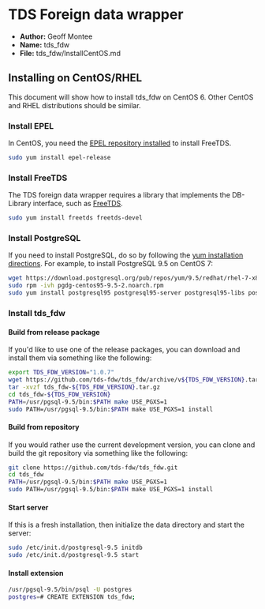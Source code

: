 # TDS Foreign data wrapper

* **Author:** Geoff Montee
* **Name:** tds_fdw
* **File:** tds_fdw/InstallCentOS.md

## Installing on CentOS/RHEL

This document will show how to install tds_fdw on CentOS 6. Other CentOS and RHEL distributions should be similar. 

### Install EPEL

In CentOS, you need the [EPEL repository installed](https://fedoraproject.org/wiki/EPEL) to install FreeTDS.

```bash
sudo yum install epel-release
```

### Install FreeTDS

The TDS foreign data wrapper requires a library that implements the DB-Library interface,
such as [FreeTDS](http://www.freetds.org).

```bash
sudo yum install freetds freetds-devel
```

### Install PostgreSQL

If you need to install PostgreSQL, do so by following the [yum installation directions](https://wiki.postgresql.org/wiki/YUM_Installation). For example, to install PostgreSQL 9.5 on CentOS 7:

```bash
wget https://download.postgresql.org/pub/repos/yum/9.5/redhat/rhel-7-x86_64/pgdg-centos95-9.5-2.noarch.rpm
sudo rpm -ivh pgdg-centos95-9.5-2.noarch.rpm
sudo yum install postgresql95 postgresql95-server postgresql95-libs postgresql95-devel
```

### Install tds_fdw

#### Build from release package

If you'd like to use one of the release packages, you can download and install them via something like the following:

```bash
export TDS_FDW_VERSION="1.0.7"
wget https://github.com/tds-fdw/tds_fdw/archive/v${TDS_FDW_VERSION}.tar.gz -O tds_fdw-${TDS_FDW_VERSION}.tar.gz
tar -xvzf tds_fdw-${TDS_FDW_VERSION}.tar.gz
cd tds_fdw-${TDS_FDW_VERSION}
PATH=/usr/pgsql-9.5/bin:$PATH make USE_PGXS=1
sudo PATH=/usr/pgsql-9.5/bin:$PATH make USE_PGXS=1 install
```

#### Build from repository

If you would rather use the current development version, you can clone and build the git repository via something like the following:

```bash
git clone https://github.com/tds-fdw/tds_fdw.git
cd tds_fdw
PATH=/usr/pgsql-9.5/bin:$PATH make USE_PGXS=1
sudo PATH=/usr/pgsql-9.5/bin:$PATH make USE_PGXS=1 install
```

#### Start server 

If this is a fresh installation, then initialize the data directory and start the server:

```bash
sudo /etc/init.d/postgresql-9.5 initdb
sudo /etc/init.d/postgresql-9.5 start
```

#### Install extension

```bash
/usr/pgsql-9.5/bin/psql -U postgres
postgres=# CREATE EXTENSION tds_fdw;
```
